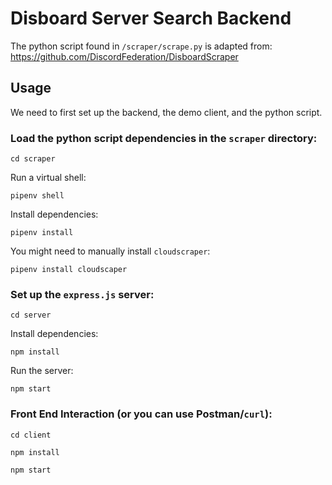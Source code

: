# Disboard Server Search Backend

The python script found in `/scraper/scrape.py` is adapted from: https://github.com/DiscordFederation/DisboardScraper

## Usage 

We need to first set up the backend, the demo client, and the python script.


### Load the python script dependencies in the `scraper` directory:

`cd scraper`

Run a virtual shell:

`pipenv shell`

Install dependencies: 

`pipenv install` 

You might need to manually install `cloudscraper`:

`pipenv install cloudscaper`


### Set up the `express.js` server:

`cd server`

Install dependencies:

`npm install`

Run the server:

`npm start` 


### Front End Interaction (or you can use Postman/`curl`):

`cd client` 

`npm install` 

`npm start`



